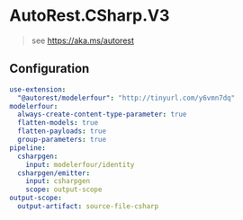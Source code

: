 # AutoRest.CSharp.V3
> see https://aka.ms/autorest

## Configuration
```yaml
use-extension:
  "@autorest/modelerfour": "http://tinyurl.com/y6vmn7dq" 
modelerfour:
  always-create-content-type-parameter: true
  flatten-models: true
  flatten-payloads: true
  group-parameters: true
pipeline:
  csharpgen:
    input: modelerfour/identity
  csharpgen/emitter:
    input: csharpgen
    scope: output-scope
output-scope:
  output-artifact: source-file-csharp
```
